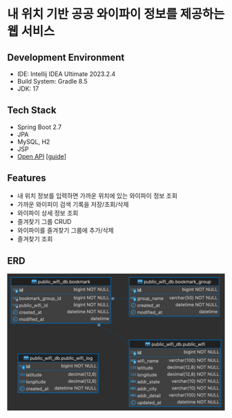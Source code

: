 # 내 위치 기반 공공 와이파이 정보를 제공하는 웹 서비스

## Development Environment

- IDE: Intellij IDEA Ultimate 2023.2.4
- Build System: Gradle 8.5
- JDK: 17

## Tech Stack

- Spring Boot 2.7
- JPA
- MySQL, H2
- JSP
- [Open API](https://data.seoul.go.kr/dataList/OA-20883/S/1/datasetView.do) [[guide](docs/public_wifi_open_api_doc.md)]

## Features

- 내 위치 정보를 입력하면 가까운 위치에 있는 와이파이 정보 조회
- 가까운 와이피이 검색 기록을 저장/조회/삭제
- 와이파이 상세 정보 조회
- 즐겨찾기 그룹 CRUD
- 와이파이를 즐겨찾기 그룹에 추가/삭제
- 즐겨찾기 조회

## ERD

![](docs/public_wifi_db_erd.png)
